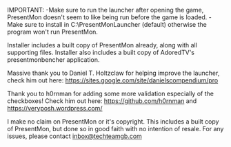 IMPORTANT:
-Make sure to run the launcher after opening the game, PresentMon doesn't seem to like being run before the game is loaded.
-Make sure to install in C:\PresentMonLauncher (default) otherwise the program won't run PresentMon.


Installer includes a built copy of PresentMon already, along with all supporting files.
Installer also includes a built copy of AdoredTV's presentmonbencher application.

Massive thank you to Daniel T. Holtzclaw for helping improve the launcher, check him out here: https://sites.google.com/site/danielscompendium/pro

Thank you to h0rnman for adding some more validation especially of the checkboxes! Check him out here: https://github.com/h0rnman and https://veryposh.wordpress.com/

I make no claim on PresentMon or it's copyright. This includes a built copy of PresentMon, but done so in good faith with no intention of resale.
For any issues, please contact inbox@techteamgb.com 
